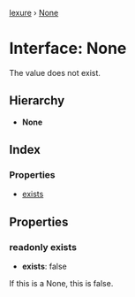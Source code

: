 [lexure](../README.md) › [None](none.md)

# Interface: None

The value does not exist.

## Hierarchy

* **None**

## Index

### Properties

* [exists](none.md#readonly-exists)

## Properties

### readonly exists

* **exists**: false

If this is a None, this is false.
